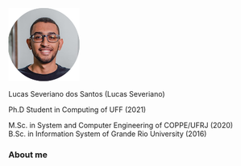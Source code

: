 ![Lucas Severiano](https://github.com/lucasseveriano/lucasseveriano.github.io/blob/main/lucasseveriano_.png)  

Lucas Severiano dos Santos (Lucas Severiano)

Ph.D Student in Computing of UFF (2021)

M.Sc. in System and Computer Engineering of COPPE/UFRJ (2020)  
B.Sc. in Information System of Grande Rio University (2016)

### **About me**

